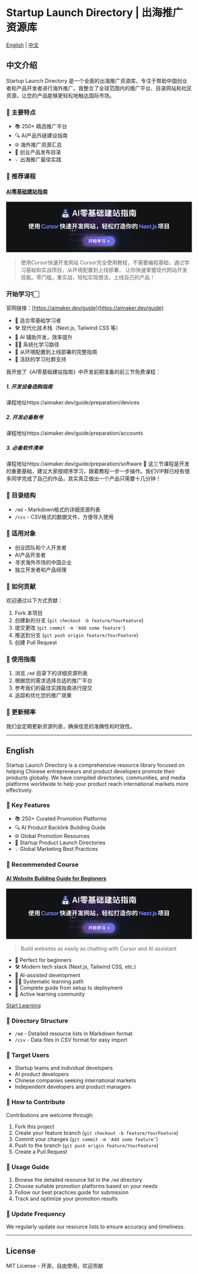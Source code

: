 # Startup Launch Directory | 出海推广资源库

[English](#english) | [中文](#chinese)

<a name="chinese"></a>
## 中文介绍

Startup Launch Directory 是一个全面的出海推广资源库，专注于帮助中国创业者和产品开发者进行海外推广。我整合了全球范围内的推广平台、目录网站和社区资源，让您的产品能够更轻松地触达国际市场。

### 🌟 主要特点

- 📚 250+ 精选推广平台
- 🔍 AI产品外链建设指南
- 🌐 海外推广资源汇总
- 🚀 创业产品发布目录
- 💡 出海推广最佳实践

### 📱 推荐课程

#### [AI零基础建站指南](https://aimaker.dev/) 

[![AI零基础建站指南](aimaker.webp)](https://aimaker.dev/)

> 使用Cursor快速开发网站
Cursor完全使用教程，不需要编程基础，通过学习基础和实战项目，从环境配置到上线部署， 让你快速掌握现代网站开发技能。零门槛，重实战，轻松实现想法，上线自己的产品！

### 开始学习👇🏻

官网链接：[https://aimaker.dev/guide](https://aimaker.dev/guide)

- 🎯 适合零基础学习者
- 🛠 现代化技术栈（Next.js, Tailwind CSS 等）
- 🤖 AI 辅助开发，效率提升
- 👨‍🏫 系统化学习路径
- 🚀 从环境配置到上线部署的完整指南
- 💬 活跃的学习社群支持

我开放了《AI零基础建站指南》中开发前期准备的前三节免费课程：

##### 1. 开发设备选购指南
课程地址https://aimaker.dev/guide/preparation/devices

##### 2. 开发必备账号
课程地址https://aimaker.dev/guide/preparation/accounts

##### 3. 必备软件清单

课程地址https://aimaker.dev/guide/preparation/software
🎯 这三节课程是开发的重要基础，建议大家按顺序学习，跟着教程一步一步操作。我们VIP群已经有很多同学完成了自己的作品，其实真正做出一个产品只需要十几分钟！


### 📂 目录结构

- `/md` - Markdown格式的详细资源列表
- `/csv` - CSV格式的数据文件，方便导入使用

### 🎯 适用对象

- 创业团队和个人开发者
- AI产品开发者
- 寻求海外市场的中国企业
- 独立开发者和产品经理

### 🤝 如何贡献

欢迎通过以下方式贡献：

1. Fork 本项目
2. 创建新的分支 (`git checkout -b feature/YourFeature`)
3. 提交更改 (`git commit -m 'Add some feature'`)
4. 推送到分支 (`git push origin feature/YourFeature`)
5. 创建 Pull Request

### 📖 使用指南

1. 浏览 `/md` 目录下的详细资源列表
2. 根据您的需求选择合适的推广平台
3. 参考我们的最佳实践指南进行提交
4. 追踪和优化您的推广效果

### 📅 更新频率

我们会定期更新资源列表，确保信息的准确性和时效性。

---

<a name="english"></a>
## English

Startup Launch Directory is a comprehensive resource library focused on helping Chinese entrepreneurs and product developers promote their products globally. We have compiled directories, communities, and media platforms worldwide to help your product reach international markets more effectively.

### 🌟 Key Features

- 📚 250+ Curated Promotion Platforms
- 🔍 AI Product Backlink Building Guide
- 🌐 Global Promotion Resources
- 🚀 Startup Product Launch Directories
- 💡 Global Marketing Best Practices

### 📱 Recommended Course

#### [AI Website Building Guide for Beginners](https://aimaker.dev/)

[![AI Website Building Guide](aimaker.webp)](https://aimaker.dev/)

> Build websites as easily as chatting with Cursor and AI assistant

- 🎯 Perfect for beginners
- 🛠 Modern tech stack (Next.js, Tailwind CSS, etc.)
- 🤖 AI-assisted development
- 👨‍🏫 Systematic learning path
- 🚀 Complete guide from setup to deployment
- 💬 Active learning community

[Start Learning](https://aimaker.dev/guide)

### 📂 Directory Structure

- `/md` - Detailed resource lists in Markdown format
- `/csv` - Data files in CSV format for easy import

### 🎯 Target Users

- Startup teams and individual developers
- AI product developers
- Chinese companies seeking international markets
- Independent developers and product managers

### 🤝 How to Contribute

Contributions are welcome through:

1. Fork this project
2. Create your feature branch (`git checkout -b feature/YourFeature`)
3. Commit your changes (`git commit -m 'Add some feature'`)
4. Push to the branch (`git push origin feature/YourFeature`)
5. Create a Pull Request

### 📖 Usage Guide

1. Browse the detailed resource list in the `/md` directory
2. Choose suitable promotion platforms based on your needs
3. Follow our best practices guide for submission
4. Track and optimize your promotion results

### 📅 Update Frequency

We regularly update our resource lists to ensure accuracy and timeliness.

---

## License

MIT License - 开源，自由使用，欢迎贡献